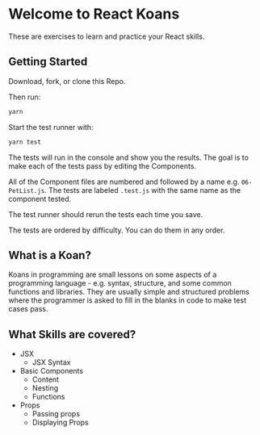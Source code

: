 # Welcome to React Koans

These are exercises to learn and practice your React skills.

## Getting Started

Download, fork, or clone this Repo.

Then run:

```javascript
yarn
```

Start the test runner with:

```javascript
yarn test
```

The tests will run in the console and show you the results. The goal is to make each of the tests pass by editing the Components.

All of the Component files are numbered and followed by a name e.g. `06-PetList.js`. The tests are labeled `.test.js` with the same name as the component tested.

The test runner should rerun the tests each time you save.

The tests are ordered by difficulty. You can do them in any order.

## What is a Koan?

  Koans in programming are small lessons on some aspects of a programming language - e.g. syntax, structure, and some common functions and libraries.
  They are usually simple and structured problems where the programmer is asked to fill in the blanks in code to make test cases pass.

## What Skills are covered?

- JSX
  - JSX Syntax
- Basic Components
  - Content
  - Nesting
  - Functions
- Props
  - Passing props
  - Displaying Props
